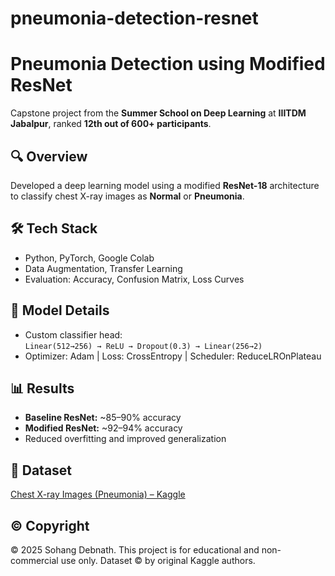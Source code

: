 # pneumonia-detection-resnet
# Pneumonia Detection using Modified ResNet

Capstone project from the **Summer School on Deep Learning** at **IIITDM Jabalpur**, ranked **12th out of 600+ participants**.

## 🔍 Overview
Developed a deep learning model using a modified **ResNet-18** architecture to classify chest X-ray images as **Normal** or **Pneumonia**.

## 🛠️ Tech Stack
- Python, PyTorch, Google Colab
- Data Augmentation, Transfer Learning
- Evaluation: Accuracy, Confusion Matrix, Loss Curves

## 🧠 Model Details
- Custom classifier head:  
  `Linear(512→256) → ReLU → Dropout(0.3) → Linear(256→2)`
- Optimizer: Adam | Loss: CrossEntropy | Scheduler: ReduceLROnPlateau

## 📊 Results
- **Baseline ResNet:** ~85–90% accuracy  
- **Modified ResNet:** ~92–94% accuracy  
- Reduced overfitting and improved generalization

## 📂 Dataset
[Chest X-ray Images (Pneumonia) – Kaggle](https://www.kaggle.com/datasets/paultimothymooney/chest-xray-pneumonia)

## © Copyright
© 2025 Sohang Debnath. This project is for educational and non-commercial use only. Dataset © by original Kaggle authors.

